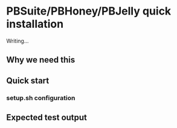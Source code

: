 # PBSuite\/PBHoney\/PBJelly quick installation
Writing...
## Why we need this
## Quick start
### setup.sh configuration
## Expected test output
